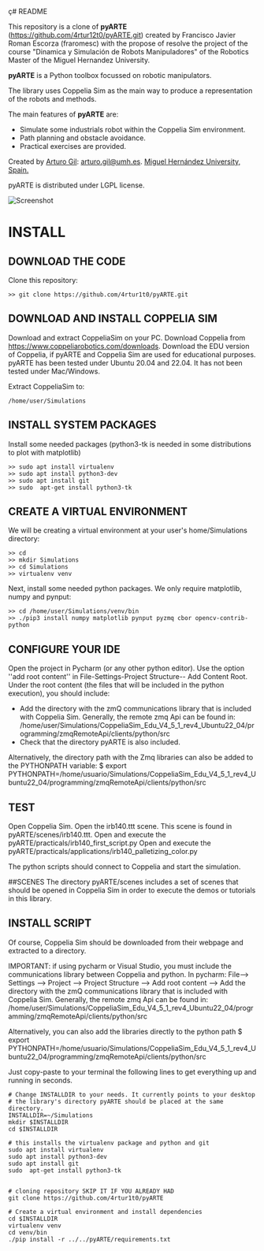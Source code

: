 ç# README

This repository is a clone of **pyARTE** (https://github.com/4rtur12t0/pyARTE.git) created by Francisco Javier Roman Escorza (fraromesc) with the propose of resolve the project of the course 
"Dinamica y Simulación de Robots Manipuladores" of the Robotics Master of the Miguel Hernandez University.

**pyARTE** is a Python toolbox focussed on robotic manipulators.

The library uses Coppelia Sim as the main way to produce a representation of the robots and methods.

The main features of **pyARTE** are:

* Simulate some industrials robot within the Coppelia Sim environment.
* Path planning and obstacle avoidance.
* Practical exercises are provided.

Created by [Arturo Gil](http://arvc.umh.es/personal/arturo/index.php?lang=en&vista=normal&dest=inicio&idp=arturo&type=per&ficha=on): arturo.gil@umh.es. [Miguel Hernández University, Spain.](http://www.umh.es)

pyARTE is distributed under LGPL license.

![Screenshot](screenshot.png)


# INSTALL

## DOWNLOAD THE CODE
Clone this repository:

```
>> git clone https://github.com/4rtur1t0/pyARTE.git
```

## DOWNLOAD AND INSTALL COPPELIA SIM
 
Download and extract CoppeliaSim on your PC. Download Coppelia from https://www.coppeliarobotics.com/downloads.
Download the EDU version of Coppelia, if pyARTE and Coppelia Sim are used for educational purposes.
pyARTE has been tested under Ubuntu 20.04 and 22.04. It has not been tested under Mac/Windows.

Extract CoppeliaSim to:
```
/home/user/Simulations
```


## INSTALL SYSTEM PACKAGES
Install some needed packages  (python3-tk is needed in some distributions to plot with matplotlib)
```
>> sudo apt install virtualenv
>> sudo apt install python3-dev
>> sudo apt install git
>> sudo  apt-get install python3-tk
```

## CREATE A VIRTUAL ENVIRONMENT
We will be creating a virtual environment at your user's home/Simulations directory: 
```
>> cd
>> mkdir Simulations
>> cd Simulations
>> virtualenv venv
```

Next, install some needed python packages. We only require matplotlib, numpy and pynput:
```
>> cd /home/user/Simulations/venv/bin
>> ./pip3 install numpy matplotlib pynput pyzmq cbor opencv-contrib-python
```

## CONFIGURE YOUR IDE

Open the project in Pycharm (or any other python editor). Use the option ''add root content'' in 
File-Settings-Project Structure-- Add Content Root. Under the root content (the files that will be included in the python
execution), you should include:
- Add the directory with the zmQ communications library that is included with Coppelia Sim. Generally, the remote zmq Api can be found in:
  /home/user/Simulations/CoppeliaSim_Edu_V4_5_1_rev4_Ubuntu22_04/programming/zmqRemoteApi/clients/python/src
- Check that the directory pyARTE is also included.

Alternatively, the directory path with the Zmq libraries can also be added to the PYTHONPATH variable:
$ export PYTHONPATH=/home/usuario/Simulations/CoppeliaSim_Edu_V4_5_1_rev4_Ubuntu22_04/programming/zmqRemoteApi/clients/python/src


## TEST
Open Coppelia Sim.
Open the irb140.ttt scene. This scene is found in pyARTE/scenes/irb140.ttt.
Open and execute the pyARTE/practicals/irb140_first_script.py
Open and execute the pyARTE/practicals/applications/irb140_palletizing_color.py

The python scripts should connect to Coppelia and start the simulation.

##SCENES
The directory pyARTE/scenes includes a set of scenes that should be opened in Coppelia Sim in order to execute the demos or tutorials in this library.

## INSTALL SCRIPT

Of course, Coppelia Sim should be downloaded from their webpage and extracted to a directory.

IMPORTANT: if using pycharm or Visual Studio, you must include the communications library between Coppelia and python.
In pycharm: File--> Settings --> Project --> Project Structure --> Add root content --> Add the directory with the zmQ communications library that is included with Coppelia Sim. Generally, the remote zmq Api can be found in:
  /home/user/Simulations/CoppeliaSim_Edu_V4_5_1_rev4_Ubuntu22_04/programming/zmqRemoteApi/clients/python/src

Alternatively, you can also add the libraries directly to the python path
$ export PYTHONPATH=/home/usuario/Simulations/CoppeliaSim_Edu_V4_5_1_rev4_Ubuntu22_04/programming/zmqRemoteApi/clients/python/src

Just copy-paste to your terminal the following lines to get everything up and running in seconds.

```
# Change INSTALLDIR to your needs. It currently points to your desktop
# the library's directory pyARTE should be placed at the same directory.
INSTALLDIR=~/Simulations
mkdir $INSTALLDIR
cd $INSTALLDIR

# this installs the virtualenv package and python and git
sudo apt install virtualenv
sudo apt install python3-dev
sudo apt install git
sudo  apt-get install python3-tk


# cloning repository SKIP IT IF YOU ALREADY HAD
git clone https://github.com/4rtur1t0/pyARTE

# Create a virtual environment and install dependencies 
cd $INSTALLDIR
virtualenv venv
cd venv/bin
./pip install -r ../../pyARTE/requirements.txt
```
